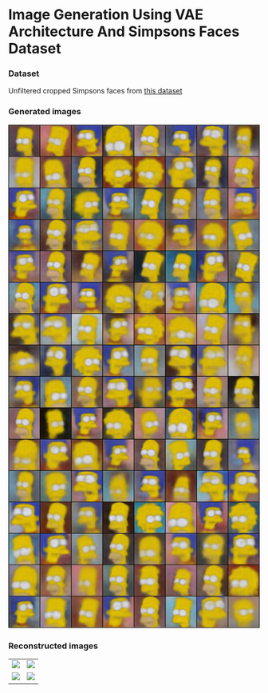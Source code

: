 # Image Generation Using VAE Architecture And Simpsons Faces Dataset

### Dataset

Unfiltered cropped Simpsons faces from [this dataset](https://www.kaggle.com/kostastokis/simpsons-faces)  

### Generated images
<img src="https://raw.githubusercontent.com/dredwardhyde/vae-image-generation-example/main/results.png" width="1042"/>  

### Reconstructed images
<table>
  <tr>
    <td>
      <img src="https://raw.githubusercontent.com/dredwardhyde/vae-image-generation-example/main/reconstruction_1.png" width="500"/>
    </td>
    <td>
      <img src="https://raw.githubusercontent.com/dredwardhyde/vae-image-generation-example/main/reconstruction_2.png" width="500"/>
    </td>
  </tr>
  <tr>
    <td>
      <img src="https://raw.githubusercontent.com/dredwardhyde/vae-image-generation-example/main/reconstruction_3.png" width="500"/>
    </td>
    <td>
      <img src="https://raw.githubusercontent.com/dredwardhyde/vae-image-generation-example/main/reconstruction_4.png" width="500"/>
    </td>
  </tr>
</table>
